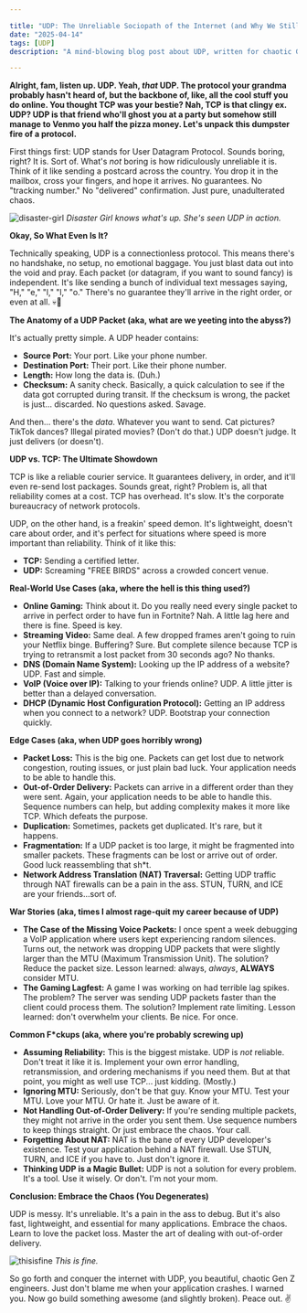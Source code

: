 ```yaml
---

title: "UDP: The Unreliable Sociopath of the Internet (and Why We Still Love It)"
date: "2025-04-14"
tags: [UDP]
description: "A mind-blowing blog post about UDP, written for chaotic Gen Z engineers. Buckle up, buttercups, because we're diving deep into the chaos."

---
```


**Alright, fam, listen up. UDP. Yeah, *that* UDP. The protocol your grandma probably hasn't heard of, but the backbone of, like, all the cool stuff you do online. You thought TCP was your bestie? Nah, TCP is that clingy ex. UDP? UDP is that friend who'll ghost you at a party but somehow still manage to Venmo you half the pizza money. Let's unpack this dumpster fire of a protocol.**

First things first: UDP stands for User Datagram Protocol. Sounds boring, right? It is. Sort of. What's *not* boring is how ridiculously unreliable it is. Think of it like sending a postcard across the country. You drop it in the mailbox, cross your fingers, and hope it arrives. No guarantees. No "tracking number." No "delivered" confirmation. Just pure, unadulterated chaos.

![disaster-girl](https://i.kym-cdn.com/entries/icons/original/000/006/077/so_good.png)
*Disaster Girl knows what's up. She's seen UDP in action.*

**Okay, So What Even Is It?**

Technically speaking, UDP is a connectionless protocol. This means there's no handshake, no setup, no emotional baggage. You just blast data out into the void and pray. Each packet (or datagram, if you want to sound fancy) is independent. It's like sending a bunch of individual text messages saying, "H," "e," "l," "l," "o." There's no guarantee they'll arrive in the right order, or even at all. 💀🙏

**The Anatomy of a UDP Packet (aka, what are we yeeting into the abyss?)**

It's actually pretty simple. A UDP header contains:

*   **Source Port:** Your port. Like your phone number.
*   **Destination Port:** Their port. Like their phone number.
*   **Length:** How long the data is. (Duh.)
*   **Checksum:** A sanity check. Basically, a quick calculation to see if the data got corrupted during transit. If the checksum is wrong, the packet is just… discarded. No questions asked. Savage.

And then... there's the *data*. Whatever you want to send. Cat pictures? TikTok dances? Illegal pirated movies? (Don't do that.) UDP doesn't judge. It just delivers (or doesn't).

**UDP vs. TCP: The Ultimate Showdown**

TCP is like a reliable courier service. It guarantees delivery, in order, and it'll even re-send lost packages. Sounds great, right? Problem is, all that reliability comes at a cost. TCP has overhead. It's slow. It's the corporate bureaucracy of network protocols.

UDP, on the other hand, is a freakin' speed demon. It's lightweight, doesn't care about order, and it's perfect for situations where speed is more important than reliability. Think of it like this:

*   **TCP:** Sending a certified letter.
*   **UDP:** Screaming "FREE BIRDS" across a crowded concert venue.

**Real-World Use Cases (aka, where the hell is this thing used?)**

*   **Online Gaming:** Think about it. Do you really need every single packet to arrive in perfect order to have fun in Fortnite? Nah. A little lag here and there is fine. Speed is key.
*   **Streaming Video:** Same deal. A few dropped frames aren't going to ruin your Netflix binge. Buffering? Sure. But complete silence because TCP is trying to retransmit a lost packet from 30 seconds ago? No thanks.
*   **DNS (Domain Name System):** Looking up the IP address of a website? UDP. Fast and simple.
*   **VoIP (Voice over IP):** Talking to your friends online? UDP. A little jitter is better than a delayed conversation.
*   **DHCP (Dynamic Host Configuration Protocol):** Getting an IP address when you connect to a network? UDP. Bootstrap your connection quickly.

**Edge Cases (aka, when UDP goes horribly wrong)**

*   **Packet Loss:** This is the big one. Packets can get lost due to network congestion, routing issues, or just plain bad luck. Your application needs to be able to handle this.
*   **Out-of-Order Delivery:** Packets can arrive in a different order than they were sent. Again, your application needs to be able to handle this. Sequence numbers can help, but adding complexity makes it more like TCP. Which defeats the purpose.
*   **Duplication:** Sometimes, packets get duplicated. It's rare, but it happens.
*   **Fragmentation:** If a UDP packet is too large, it might be fragmented into smaller packets. These fragments can be lost or arrive out of order. Good luck reassembling that sh*t.
*   **Network Address Translation (NAT) Traversal:** Getting UDP traffic through NAT firewalls can be a pain in the ass. STUN, TURN, and ICE are your friends...sort of.

**War Stories (aka, times I almost rage-quit my career because of UDP)**

*   **The Case of the Missing Voice Packets:** I once spent a week debugging a VoIP application where users kept experiencing random silences. Turns out, the network was dropping UDP packets that were slightly larger than the MTU (Maximum Transmission Unit). The solution? Reduce the packet size. Lesson learned: always, *always*, **ALWAYS** consider MTU.
*   **The Gaming Lagfest:** A game I was working on had terrible lag spikes. The problem? The server was sending UDP packets faster than the client could process them. The solution? Implement rate limiting. Lesson learned: don't overwhelm your clients. Be nice. For once.

**Common F\*ckups (aka, where you're probably screwing up)**

*   **Assuming Reliability:** This is the biggest mistake. UDP is *not* reliable. Don't treat it like it is. Implement your own error handling, retransmission, and ordering mechanisms if you need them. But at that point, you might as well use TCP... just kidding. (Mostly.)
*   **Ignoring MTU:** Seriously, don't be that guy. Know your MTU. Test your MTU. Love your MTU. Or hate it. Just be aware of it.
*   **Not Handling Out-of-Order Delivery:** If you're sending multiple packets, they might not arrive in the order you sent them. Use sequence numbers to keep things straight. Or just embrace the chaos. Your call.
*   **Forgetting About NAT:** NAT is the bane of every UDP developer's existence. Test your application behind a NAT firewall. Use STUN, TURN, and ICE if you have to. Just don't ignore it.
*   **Thinking UDP is a Magic Bullet:** UDP is not a solution for every problem. It's a tool. Use it wisely. Or don't. I'm not your mom.

**Conclusion: Embrace the Chaos (You Degenerates)**

UDP is messy. It's unreliable. It's a pain in the ass to debug. But it's also fast, lightweight, and essential for many applications. Embrace the chaos. Learn to love the packet loss. Master the art of dealing with out-of-order delivery.

![thisisfine](https://i.kym-cdn.com/photos/images/newsfeed/000/283/235/784.jpg)
*This is fine.*

So go forth and conquer the internet with UDP, you beautiful, chaotic Gen Z engineers. Just don't blame me when your application crashes. I warned you. Now go build something awesome (and slightly broken). Peace out. ✌️
